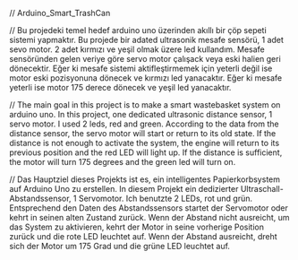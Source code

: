 // Arduino_Smart_TrashCan



// Bu projedeki temel hedef arduino uno üzerinden akıllı bir çöp sepeti sistemi yapmaktır. Bu projede bir adated ultrasonik mesafe sensörü, 1 adet sevo motor. 2 adet kırmızı ve yeşil olmak üzere led kullandım. Mesafe sensöründen gelen veriye göre servo motor çalışack veya eski halien geri dönecektir. Eğer ki mesafe sistemi aktifleştirmemek için yeterli değil ise motor eski pozisyonuna dönecek ve kırmızı led yanacaktır. Eğer ki mesafe yeterli ise motor 175 derece dönecek ve yeşil led yanacaktır.



// The main goal in this project is to make a smart wastebasket system on arduino uno. In this project, one dedicated ultrasonic distance sensor, 1 servo motor. I used 2 leds, red and green. According to the data from the distance sensor, the servo motor will start or return to its old state. If the distance is not enough to activate the system, the engine will return to its previous position and the red LED will light up. If the distance is sufficient, the motor will turn 175 degrees and the green led will turn on.



// Das Hauptziel dieses Projekts ist es, ein intelligentes Papierkorbsystem auf Arduino Uno zu erstellen. In diesem Projekt ein dedizierter Ultraschall-Abstandssensor, 1 Servomotor. Ich benutzte 2 LEDs, rot und grün. Entsprechend den Daten des Abstandssensors startet der Servomotor oder kehrt in seinen alten Zustand zurück. Wenn der Abstand nicht ausreicht, um das System zu aktivieren, kehrt der Motor in seine vorherige Position zurück und die rote LED leuchtet auf. Wenn der Abstand ausreicht, dreht sich der Motor um 175 Grad und die grüne LED leuchtet auf.
